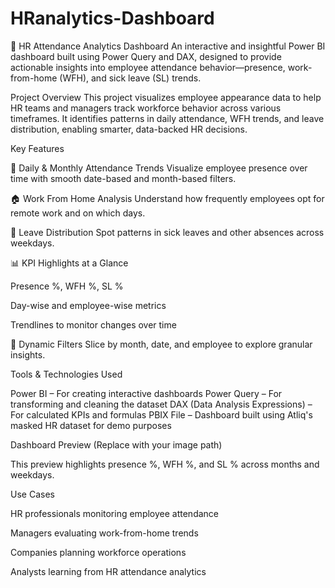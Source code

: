 # HRanalytics-Dashboard
💼 HR Attendance Analytics Dashboard
An interactive and insightful Power BI dashboard built using Power Query and DAX, designed to provide actionable insights into employee attendance behavior—presence, work-from-home (WFH), and sick leave (SL) trends.

Project Overview
This project visualizes employee appearance data to help HR teams and managers track workforce behavior across various timeframes. It identifies patterns in daily attendance, WFH trends, and leave distribution, enabling smarter, data-backed HR decisions.

Key Features

📅 Daily & Monthly Attendance Trends
Visualize employee presence over time with smooth date-based and month-based filters.

🏠 Work From Home Analysis
Understand how frequently employees opt for remote work and on which days.

🤒 Leave Distribution
Spot patterns in sick leaves and other absences across weekdays.

📊 KPI Highlights at a Glance

Presence %, WFH %, SL %

Day-wise and employee-wise metrics

Trendlines to monitor changes over time

🎯 Dynamic Filters
Slice by month, date, and employee to explore granular insights.

Tools & Technologies Used

Power BI – For creating interactive dashboards
Power Query – For transforming and cleaning the dataset
DAX (Data Analysis Expressions) – For calculated KPIs and formulas
PBIX File – Dashboard built using Atliq's masked HR dataset for demo purposes

Dashboard Preview
(Replace with your image path)

This preview highlights presence %, WFH %, and SL % across months and weekdays.

Use Cases

HR professionals monitoring employee attendance

Managers evaluating work-from-home trends

Companies planning workforce operations

Analysts learning from HR attendance analytics
